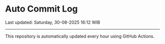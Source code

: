 # Auto Commit Log

Last updated: Saturday, 30-08-2025 16:12 WIB

---

This repository is automatically updated every hour using GitHub Actions.
